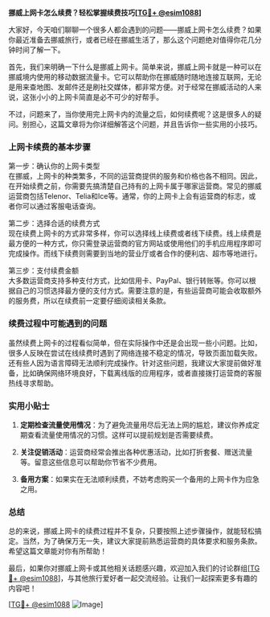 **挪威上网卡怎么续费？轻松掌握续费技巧[[TG💪+ @esim1088](https://t.me/s/esim1088)]**

大家好，今天咱们聊聊一个很多人都会遇到的问题——挪威上网卡怎么续费？如果你最近准备去挪威旅行，或者已经在挪威生活了，那么这个问题绝对值得你花几分钟时间了解一下。

首先，我们来明确一下什么是挪威上网卡。简单来说，挪威上网卡就是一种可以在挪威境内使用的移动数据流量卡。它可以帮助你在挪威随时随地连接互联网，无论是用来查地图、发邮件还是刷社交媒体，都非常方便。对于经常在挪威活动的人来说，这张小小的上网卡简直是必不可少的好帮手。

不过，问题来了，当你使用完上网卡内的流量之后，如何续费呢？这是很多人的疑问。别担心，这篇文章将为你详细解答这个问题，并且告诉你一些实用的小技巧。

### 上网卡续费的基本步骤

第一步：确认你的上网卡类型  
在挪威，上网卡的种类繁多，不同的运营商提供的服务和价格也各不相同。因此，在开始续费之前，你需要先搞清楚自己持有的上网卡属于哪家运营商。常见的挪威运营商包括Telenor、Telia和Ice等。通常，你的上网卡上会有运营商的标志，或者你可以通过客服电话查询。

第二步：选择合适的续费方式  
现在续费上网卡的方式非常多样，你可以选择线上续费或者线下续费。线上续费是最方便的一种方式，你只需登录运营商的官方网站或使用他们的手机应用程序即可完成操作。而线下续费则需要到当地的营业厅或者合作的便利店、超市等地进行。

第三步：支付续费金额  
大多数运营商支持多种支付方式，比如信用卡、PayPal、银行转账等。你可以根据自己的习惯选择最方便的支付方式。需要注意的是，有些运营商可能会收取额外的服务费，所以在续费前一定要仔细阅读相关条款。

### 续费过程中可能遇到的问题

虽然续费上网卡的过程看似简单，但在实际操作中还是会出现一些小问题。比如，很多人反映在尝试在线续费时遇到了网络连接不稳定的情况，导致页面加载失败。还有些人因为语言障碍无法顺利完成操作。针对这些问题，我建议大家提前做好准备，比如确保网络环境良好，下载离线版的应用程序，或者直接拨打运营商的客服热线寻求帮助。

### 实用小贴士

1. **定期检查流量使用情况**：为了避免流量用尽后无法上网的尴尬，建议你养成定期查看流量使用情况的习惯。这样可以提前规划是否需要续费。
   
2. **关注促销活动**：运营商经常会推出各种优惠活动，比如打折套餐、赠送流量等。留意这些信息可以帮助你节省不少费用。

3. **备用方案**：如果实在无法顺利续费，不妨考虑购买一个备用的上网卡作为应急之用。

### 总结

总的来说，挪威上网卡的续费过程并不复杂，只要按照上述步骤操作，就能轻松搞定。当然，为了确保万无一失，建议大家提前熟悉运营商的具体要求和服务条款。希望这篇文章能对你有所帮助！

最后，如果你对挪威上网卡或其他相关话题感兴趣，欢迎加入我们的讨论群组[[TG💪+ @esim1088](https://t.me/s/esim1088)]，与其他旅行爱好者一起交流经验。让我们一起探索更多有趣的内容吧！

[[TG💪+ @esim1088](https://t.me/s/esim1088) ![Image](https://i.postimg.cc/4NQfJmqS/Snipaste-2025-05-13-00-14-12.png)]